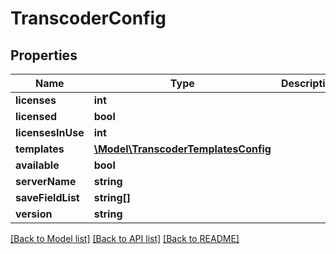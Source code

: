 # TranscoderConfig

## Properties
Name | Type | Description | Notes
------------ | ------------- | ------------- | -------------
**licenses** | **int** |  | 
**licensed** | **bool** |  | 
**licensesInUse** | **int** |  | 
**templates** | [**\Model\TranscoderTemplatesConfig**](TranscoderTemplatesConfig.md) |  | 
**available** | **bool** |  | 
**serverName** | **string** |  | 
**saveFieldList** | **string[]** |  | [optional] 
**version** | **string** |  | 

[[Back to Model list]](../README.md#documentation-for-models) [[Back to API list]](../README.md#documentation-for-api-endpoints) [[Back to README]](../README.md)


